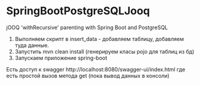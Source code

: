 # SpringBootPostgreSQLJooq
jOOQ 'withRecursive' parenting with Spring Boot and PostgreSQL
1. Выполняем скрипт в insert_data - добавляем таблицу, добавляем туда данные.
2. Запустить mvn clean install (генерируем класы pojo для таблиц из бд)
3. Запускаем приложение spring-boot

Есть доступ к swagger http://localhost:8080/swagger-ui/index.html где есть простой вызов метода get (пока вывод данных в консоли)
